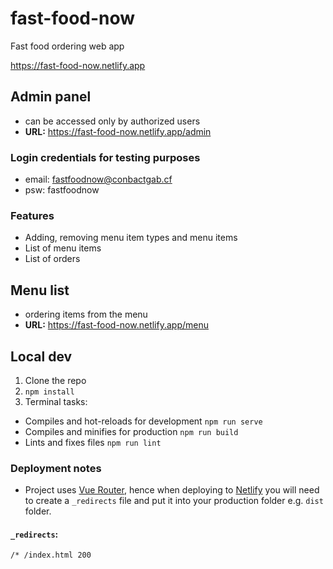# fast-food-now
Fast food ordering web app

https://fast-food-now.netlify.app

## Admin panel
- can be accessed only by authorized users
- **URL:** https://fast-food-now.netlify.app/admin

### Login credentials for testing purposes
- email: fastfoodnow@conbactgab.cf
- psw: fastfoodnow

### Features
- Adding, removing menu item types and menu items
- List of menu items
- List of orders

## Menu list
- ordering items from the menu
- **URL:** https://fast-food-now.netlify.app/menu

## Local dev
1. Clone the repo
2. `npm install`
3. Terminal tasks:
- Compiles and hot-reloads for development `npm run serve`
- Compiles and minifies for production `npm run build`
- Lints and fixes files `npm run lint`

### Deployment notes
- Project uses [Vue Router](https://router.vuejs.org/), hence when deploying to [Netlify](https://www.netlify.com/) you will need to create a `_redirects` file and put it into your production folder e.g. `dist` folder.

#### **`_redirects`**:
```
/* /index.html 200
```